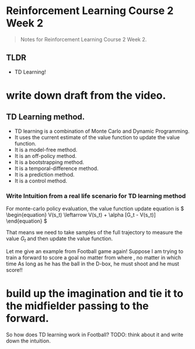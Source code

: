 # Reinforcement Learning Course 2 Week 2

> Notes for Reinforcement Learning Course 2 Week 2.

## TLDR

- TD Learning!

# write down draft from the video.


## TD Learning method.

- TD learning is a combination of Monte Carlo and Dynamic Programming.
- It uses the current estimate of the value function to update the value function.
- It is a model-free method.
- It is an off-policy method.
- It is a bootstrapping method.
- It is a temporal-difference method.
- It is a prediction method.
- It is a control method.

### Write Intuition from a real life scenario for TD learning method

For monte-carlo policy evaluation, the value function update equation is 
$
\begin{equation}
V(s_t) \leftarrow V(s_t) + \alpha [G_t - V(s_t)]
\end{equation}
$

That means we need to take samples of the full trajectory to measure the value $G_t$ and then update the value function.

Let me give an example from Football game again! Suppose I am trying to train a forward to score a goal no matter from where , no matter in which time As long as he has the ball in the D-box, he must shoot and he must score!! 
# build up the imagination and tie it to the midfielder passing to the forward.

So how does TD learning work in Football?
TODO: think about it and write down the intuition.

